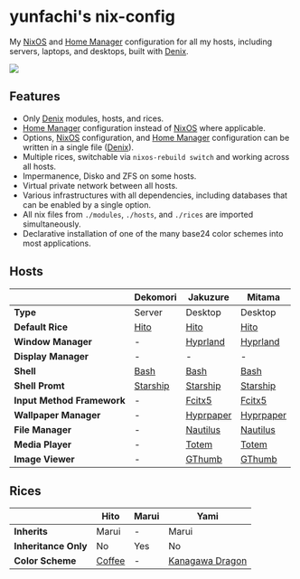 # yunfachi's nix-config

My [NixOS](https://nixos.org/) and [Home Manager](https://github.com/nix-community/home-manager) configuration for all my hosts, including servers, laptops, and desktops, built with [Denix](https://github.com/yunfachi/denix).

![](https://github.com/user-attachments/assets/fc5ab8bf-613e-496a-aec9-8418b5d06173)

## Features

- Only [Denix](https://github.com/yunfachi/denix) modules, hosts, and rices.
- [Home Manager](https://github.com/nix-community/home-manager) configuration instead of [NixOS](https://nixos.org/) where applicable.
- Options, [NixOS](https://nixos.org/) configuration, and [Home Manager](https://github.com/nix-community/home-manager) configuration can be written in a single file ([Denix](https://github.com/yunfachi/denix)).
- Multiple rices, switchable via `nixos-rebuild switch` and working across all hosts.
- Impermanence, Disko and ZFS on some hosts.
- Virtual private network between all hosts.
- Various infrastructures with all dependencies, including databases that can be enabled by a single option.
- All nix files from `./modules`, `./hosts`, and `./rices` are imported simultaneously.
- Declarative installation of one of the many base24 color schemes into most applications.

## Hosts

|                            | Dekomori                                    | Jakuzure                                      | Mitama                                        |
| -------------------------- | ------------------------------------------- | --------------------------------------------- | --------------------------------------------- |
| **Type**                   | Server                                      | Desktop                                       | Desktop                                       |
| **Default Rice**           | [Hito](./rices/hito/)                       | [Hito](./rices/hito/)                         | [Hito](./rices/hito/)                         |
| **Window Manager**         | -                                           | [Hyprland](./modules/programs/hyprland/)      | [Hyprland](./modules/programs/hyprland/)      |
| **Display Manager**        | -                                           | -                                             | -                                             |
| **Shell**                  | [Bash](./modules/programs/bash.nix)         | [Bash](./modules/programs/bash.nix)           | [Bash](./modules/programs/bash.nix)           |
| **Shell Promt**            | [Starship](./modules/programs/starship.nix) | [Starship](./modules/programs/starship.nix)   | [Starship](./modules/programs/starship.nix)   |
| **Input Method Framework** | -                                           | [Fcitx5](./modules/programs/fcitx5/)          | [Fcitx5](./modules/programs/fcitx5/)          |
| **Wallpaper Manager**      | -                                           | [Hyprpaper](./modules/services/hyprpaper.nix) | [Hyprpaper](./modules/services/hyprpaper.nix) |
| **File Manager**           | -                                           | [Nautilus](./modules/programs/nautilus.nix)   | [Nautilus](./modules/programs/nautilus.nix)   |
| **Media Player**           | -                                           | [Totem](./modules/programs/totem.nix)         | [Totem](./modules/programs/totem.nix)         |
| **Image Viewer**           | -                                           | [GThumb](./modules/programs/gthumb.nix)       | [GThumb](./modules/programs/gthumb.nix)       |

## Rices

|                      | Hito                                                       | Marui | Yami                                                                         |
| -------------------- | ---------------------------------------------------------- | ----- | ---------------------------------------------------------------------------- |
| **Inherits**         | Marui                                                      | -     | Marui                                                                        |
| **Inheritance Only** | No                                                         | Yes   | No                                                                           |
| **Color Scheme**     | [Coffee](./modules/config/colorschemes/schemes/coffee.nix) | -     | [Kanagawa Dragon](./modules/config/colorschemes/schemes/kanagawa-dragon.nix) |

